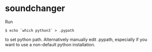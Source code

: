 soundchanger
============
Run

    $ echo `which python3` > .pypath

to set python path. Alternatively manually edit .pypath, especially if you want to use a non-default python installation.
